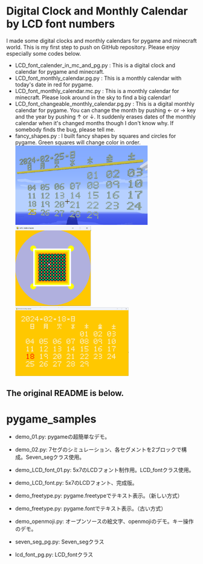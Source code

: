 # Digital Clock and Monthly Calendar by LCD font numbers
I made some digital clocks and monthly calendars for pygame and minecraft world.
This is my first step to push on GitHub repository.
Please enjoy especially some codes below.
 - LCD_font_calender_in_mc_and_pg.py : This is a digital clock and calendar for pygame and minecraft.
 - LCD_font_monthly_calendar.pg.py : This is a monthly calendar with today's date in red for pygame.
 - LCD_font_monthly_calendar.mc.py : This is a monthly calendar for minecraft. Please look around in the sky to find a big calendar!
 - LCD_font_changeable_monthly_calendar.pg.py : This is a digital monthly calendar for pygame.
    You can change the month by pushing ← or → key and the year by pushing ↑ or ↓.
    It suddenly erases dates of the monthly calendar when it's changed months though I don't know why.
    If somebody finds the bug, please tell me.
 - fancy_shapes.py : I built fancy shapes by squares and circles for pygame. Green squares will change color in order.
 [<img src="./LCD_font_monthly_calendar.mc.py.png" width="350">](./LCD_font_monthly_calendar.mc.py.png)
 [<img src="./fancy_shapes.pg.png" width="200">](./fancy_shapes.pg.png)
 [<img src="./LCD_font_monthly_calendar.pg.py.png" width="300">](./LCD_font_monthly_calendar.pg.py.png)

## The original README is below.
# pygame_samples

 - demo_01.py: pygameの超簡単なデモ。
 - demo_02.py: 7セグのシミュレーション、各セグメントを2ブロックで構成。Seven_segクラス使用。
 - demo_LCD_font_01.py: 5x7のLCDフォント制作用。LCD_fontクラス使用。
 - demo_LCD_font.py: 5x7のLCDフォント、完成版。

 - demo_freetype.py: pygame.freetypeでテキスト表示。（新しい方式）
 - demo_freetype.py: pygame.fontでテキスト表示。（古い方式）
 - demo_openmoji.py: オープンソースの絵文字、openmojiのデモ。キー操作のデモ。
 - seven_seg_pg.py: Seven_segクラス
 - lcd_font_pg.py: LCD_fontクラス
